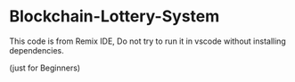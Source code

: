 # Blockchain-Lottery-System

This code is from Remix IDE, Do not try to run it in vscode without installing dependencies.

(just for Beginners)
